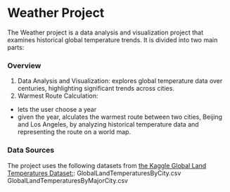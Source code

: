 # Weather Project
The Weather project is a data analysis and visualization project that examines historical global temperature trends. It is divided into two main parts:

### Overview
1) Data Analysis and Visualization: explores global temperature data over centuries, highlighting significant trends across cities.
2) Warmest Route Calculation:
- lets the user choose a year
- given the year, alculates the warmest route between two cities, Beijing and Los Angeles, by analyzing historical temperature data and representing the route on a world map.

### Data Sources
The project uses the following datasets from [the Kaggle Global Land Temperatures Dataset:](https://www.kaggle.com/datasets/berkeleyearth/climate-change-earth-surface-temperature-data):
GlobalLandTemperaturesByCity.csv
GlobalLandTemperaturesByMajorCity.csv
